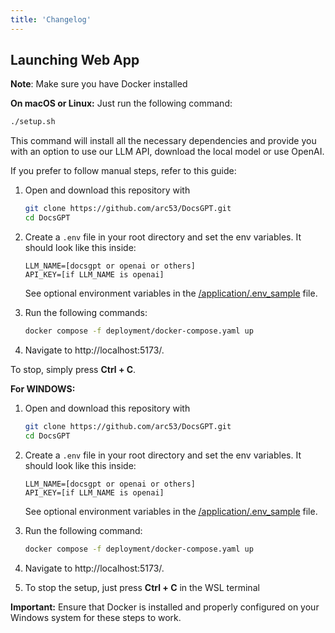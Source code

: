 ```yaml
---
title: 'Changelog'
---
```

## Launching Web App
**Note**: Make sure you have Docker installed

**On macOS or Linux:**
Just run the following command:

```bash
./setup.sh
```

This command will install all the necessary dependencies and provide you with an option to use our LLM API, download the local model or use OpenAI.

If you prefer to follow manual steps, refer to this guide:

1. Open and download this repository with 
   ```bash
   git clone https://github.com/arc53/DocsGPT.git
   cd DocsGPT
   ```
2. Create a `.env` file in your root directory and set the env variables.
   It should look like this inside:

   ```
   LLM_NAME=[docsgpt or openai or others] 
   API_KEY=[if LLM_NAME is openai]
   ```

   See optional environment variables in the [/application/.env_sample](https://github.com/arc53/DocsGPT/blob/main/application/.env_sample) file.
   
3. Run the following commands:
   ```bash
   docker compose -f deployment/docker-compose.yaml up
   ```
4. Navigate to http://localhost:5173/.

To stop, simply press **Ctrl + C**.

**For WINDOWS:**

1. Open and download this repository with 
   ```bash
   git clone https://github.com/arc53/DocsGPT.git
   cd DocsGPT
   ```

2. Create a `.env` file in your root directory and set the env variables.
   It should look like this inside:

   ```
   LLM_NAME=[docsgpt or openai or others] 
   API_KEY=[if LLM_NAME is openai]
   ```

   See optional environment variables in the [/application/.env_sample](https://github.com/arc53/DocsGPT/blob/main/application/.env_sample) file.

3. Run the following command:

   ```bash
   docker compose -f deployment/docker-compose.yaml up
   ```
4. Navigate to http://localhost:5173/.
5. To stop the setup, just press **Ctrl + C** in the WSL terminal

**Important:** Ensure that Docker is installed and properly configured on your Windows system for these steps to work.
